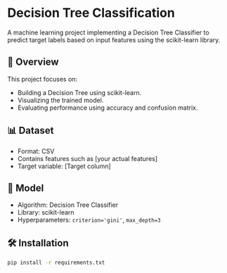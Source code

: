 # Decision Tree Classification

A machine learning project implementing a Decision Tree Classifier to predict target labels based on input features using the scikit-learn library.

## 📌 Overview
This project focuses on:
- Building a Decision Tree using scikit-learn.
- Visualizing the trained model.
- Evaluating performance using accuracy and confusion matrix.

## 📊 Dataset
- Format: CSV
- Contains features such as [your actual features]
- Target variable: [Target column]

## 🧠 Model
- Algorithm: Decision Tree Classifier
- Library: scikit-learn
- Hyperparameters: `criterion='gini'`, `max_depth=3`

## 🛠️ Installation
```bash
pip install -r requirements.txt
